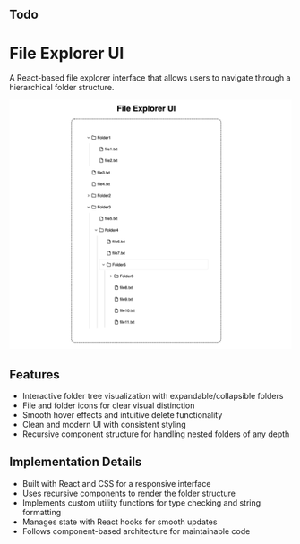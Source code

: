 ## Todo

# File Explorer UI

A React-based file explorer interface that allows users to navigate through a hierarchical folder structure.

![File Explorer UI](./src/assets/projectImage.png)

## Features

-   Interactive folder tree visualization with expandable/collapsible folders
-   File and folder icons for clear visual distinction
-   Smooth hover effects and intuitive delete functionality
-   Clean and modern UI with consistent styling
-   Recursive component structure for handling nested folders of any depth

## Implementation Details

-   Built with React and CSS for a responsive interface
-   Uses recursive components to render the folder structure
-   Implements custom utility functions for type checking and string formatting
-   Manages state with React hooks for smooth updates
-   Follows component-based architecture for maintainable code
